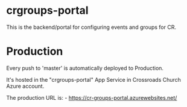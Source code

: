 # crgroups-portal
This is the backend/portal for configuring events and groups for CR.

# Production
Every push to 'master' is automatically deployed to Production.

It's hosted in the "crgroups-portal" App Service in Crossroads Church Azure account.

The production URL is:
    - https://cr-groups-portal.azurewebsites.net/